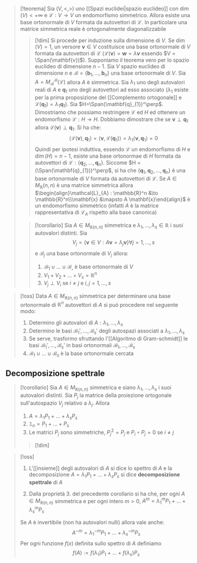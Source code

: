 >[!teorema]
>Sia $(V,<,>)$ uno [[Spazi euclidei|spazio euclideo]] con $\dim(V) < +\infty$ e $\mathcal{L} : V \to V$ un endomorfismo simmetrico. Allora esiste una base ortonormale di $V$ formata da autovettori di $\mathcal{L}$. In particolare una matrice simmetrica reale è ortogonalmente diagonalizzabile
>
>>[!dim]
>>Si procede per induzione sulla dimensione di $V$. Se $\dim(V) = 1$, un versore $\mathbf{v} \in V$ costituisce una base ortonormale di $V$ formata da autovettori di $\mathcal{L}$ ($\mathcal{L}(\mathbf{v}) = \mathbf{w} = \lambda \mathbf{v}$ essendo $V = \Span(\mathbf{v})$).
>>Supponiamo il teorema vero per lo spazio euclideo di dimensione $n-1$. Sia $V$ spazio euclideo di dimensione $n$ e $\mathcal{B}=\{ \mathbf{b}_{1},\dots,\mathbf{b}_{n} \}$ una base ortonormale di $V$. Sia $A = M_{\mathcal{B}}^{\mathcal{B}}(\mathcal{L})$ allora $A$ è simmetrica. Sia $\lambda_{1}$ uno degli autovalori reali di $A$ e $\mathbf{q}_{1}$ uno degli autovettori ad esso associato ($\lambda_{1}$ esiste per la prima proposizione del [[Complemento ortogonale]] e $\mathcal{L}(\mathbf{q}_{1})=\lambda_{1}\mathbf{q}_{1}$). Sia $H=\Span(\mathbf{q}_{1})^\perp$. Dimostriamo che possiamo restringere $\mathcal{L}$ ed $H$ ed ottenere un endomorfismo $\mathcal{L}:H \to H$. Dobbiamo dimostrare che se $\mathbf{v} \perp \mathbf{q}_{1}$ allora $\mathcal{L}(\mathbf{v} ) \perp \mathbf{q}_{1}$. Si ha che:
>>$$ \left< \mathcal{L}(\mathbf{v}),\mathbf{q}_{1} \right> = \left< \mathbf{v},\mathcal{L}(\mathbf{q}_{1}) \right> = \lambda_{1}\left< \mathbf{v},\mathbf{q}_{1} \right> =0 $$
>>Quindi per ipotesi induttiva, essendo $\mathcal{L}$ un endomorfismo di $H$ e $\dim(H) = n-1$, esiste una base ortonormae di $H$ formata da autovettori di $\mathcal{L} : \{ \mathbf{q}_{2},\dots,\mathbf{q}_{n} \}$. Siccome $H = (\Span(\mathbf{q}_{1}))^\perp$, si ha che $\{ \mathbf{q}_{1},\mathbf{q}_{2},\dots,\mathbf{q}_{n} \}$ è una base ortonormale di $V$ formata da autovettori di $\mathcal{L}$. Se $A \in M_{\mathbb{R}}(n,n)$ è una matrice simmetrica allora $\begin{align}\mathcal{L}_{A} : \mathbb{R}^n &\to \mathbb{R}^n\\\mathbf{x} &\mapsto A \mathbf{x}\end{align}$ è un endomorfismo simmetrico (infatti $A$ è la matrice rappresentativa di $\mathcal{L}_{A}$ rispetto alla base canonica)
>
>>[!corollario]
>>Sia $A \in M_{\mathbb{R}(n,n)}$ simmetrica e $\lambda_{1},\dots,\lambda_{s} \in \mathbb{R}$ i suoi autovalori distinti. Sia
>> $$ V_{j} = \left\{ \mathbf{v} \in V: A\mathbf{v} = \lambda_{j}\mathbf{v} \right\} \forall j = 1,\dots,s  $$
>> e $\mathcal{B}_{j}$ una base ortonormale di $V_{j}$ allora:
>> 1. $\mathcal{B_{1}} \cup \dots \cup \mathcal{B_{s}}$ è base ortonormale di $V$
>> 2. $V_{1} + V_{2} + \dots + V_{s} = \mathbb{R}^n$
>> 3. $V_{j} \perp V_{i}$ se $i \neq j$ e $i,j = 1,\dots,s$

>[!oss]
>Data $A \in M_{\mathbb{R}(n,n)}$ simmetrica per determinare una base ortonormale di $\mathbb{R}^n$ autovettori di $A$ si puó procedere nel seguente modo:
>1. Determino gli autovalori di $A: \lambda_{1},\dots,\lambda_{s}$
>2. Determino le basi $\mathcal{B}_{1}',\dots,\mathcal{B}_{s}'$ degli autospazi associati a $\lambda_{1},\dots ,\lambda_{s}$
>3. Se serve, trasformo sfruttando l'[[Algoritmo di Gram-schmidt]] le basi $\mathcal{B}_{1}',\dots,\mathcal{B}_{s}'$ in basi ortonormali $\mathcal{B}_{1},\dots,\mathcal{B}_{s}$
>4. $\mathcal{B}_{1} \cup \dots \cup \mathcal{B}_{s}$ è la base ortonormale cercata


## Decomposizione spettrale

>[!corollario]
>Sia $A \in M_{\mathbb{R}(n,n)}$ simmetrica e siano $\lambda_{1},\dots,\lambda_{s}$ i suoi autovalori distinti. Sia $P_{j}$ la matrice della proiezione ortogonale sull'autospazio $V_{j}$ relativo a $\lambda_{j}$. Allora
>1. $A = \lambda_{1}P_{1} + \dots + \lambda_{s}P_{s}$
>2. $\mathbb{1}_{n} = P_{1} + \dots + P_{s}$
>3. Le matrici $P_{j}$ sono simmetriche, $P^2_{j} = P_{j}$ e $P_{i} \circ P_{j} = 0$ se $i \neq j$
>
>>[!dim]


>[!oss]
>1. L'[[insieme]] degli autovalori di $A$ si dice lo spettro di $A$ e la decomposizione  $A =\lambda_{1}P_{1} + \dots + \lambda_{s}P_{s}$ si dice **decomposizione spettrale** di $A$
>
>2. Dalla proprietà 3. del precedente corollario si ha che, per ogni $A \in M_{\mathbb{R}(n,n)}$ simmetrica e per ogni intero $m > 0$, $A^m = \lambda_{1}^mP_{1} +\dots + \lambda_{s}^m P_{s}$ 
>   
>  Se $A$ è invertibile (non ha autovalori nulli) allora vale anche:
>  $$ A^{-m} = \lambda_{1}^{-m}P_{1} +  \dots + \lambda_{s}^{-m}P_{s} $$
>  Per ogni funzione $f(x)$ definita sullo spettro di $A$ definiamo
>  $$ f(A) := f(\lambda_{1})P_{1} + \dots + f(\lambda_{s})P_{s} $$
